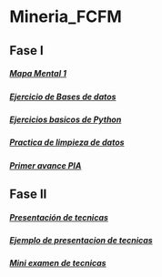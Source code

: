 # Mineria_FCFM
## Fase I
##### [Mapa Mental 1](https://github.com/TennetA0/Mineria_FCFM/blob/main/MapaMental_1_1806170.pdf)
##### [Ejercicio de Bases de datos](https://github.com/TennetA0/Mineria_FCFM/blob/main/Ej1_BasesDatos_Equipo_8.pdf)
##### [Ejercicios basicos de Python](https://github.com/TennetA0/Mineria_FCFM/blob/main/Ej_Python_1806170.ipynb)
##### [Practica de limpieza de datos](https://github.com/TennetA0/Mineria_FCFM/blob/main/EJ_Limpieza_Equipo8.ipynb)
##### [Primer avance PIA](https://github.com/TennetA0/Mineria_FCFM/blob/main/Avance1_PIA_Equipo8.ipynb)

## Fase II
##### [Presentación de tecnicas]()
##### [Ejemplo de presentacion de tecnicas]()
##### [Mini examen de tecnicas]()
